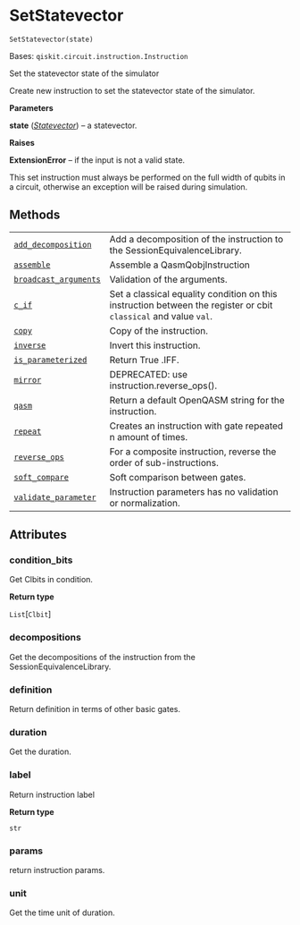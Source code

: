 # SetStatevector

<span id="undefined" />

`SetStatevector(state)`

Bases: `qiskit.circuit.instruction.Instruction`

Set the statevector state of the simulator

Create new instruction to set the statevector state of the simulator.

**Parameters**

**state** ([*Statevector*](qiskit.quantum_info.Statevector#qiskit.quantum_info.Statevector "qiskit.quantum_info.Statevector")) – a statevector.

**Raises**

**ExtensionError** – if the input is not a valid state.

<Admonition title="Note" type="note">
  This set instruction must always be performed on the full width of qubits in a circuit, otherwise an exception will be raised during simulation.
</Admonition>

## Methods

|                                                                                                                                                                                                                            |                                                                                                                  |
| -------------------------------------------------------------------------------------------------------------------------------------------------------------------------------------------------------------------------- | ---------------------------------------------------------------------------------------------------------------- |
| [`add_decomposition`](qiskit.providers.aer.library.SetStatevector.add_decomposition#qiskit.providers.aer.library.SetStatevector.add_decomposition "qiskit.providers.aer.library.SetStatevector.add_decomposition")         | Add a decomposition of the instruction to the SessionEquivalenceLibrary.                                         |
| [`assemble`](qiskit.providers.aer.library.SetStatevector.assemble#qiskit.providers.aer.library.SetStatevector.assemble "qiskit.providers.aer.library.SetStatevector.assemble")                                             | Assemble a QasmQobjInstruction                                                                                   |
| [`broadcast_arguments`](qiskit.providers.aer.library.SetStatevector.broadcast_arguments#qiskit.providers.aer.library.SetStatevector.broadcast_arguments "qiskit.providers.aer.library.SetStatevector.broadcast_arguments") | Validation of the arguments.                                                                                     |
| [`c_if`](qiskit.providers.aer.library.SetStatevector.c_if#qiskit.providers.aer.library.SetStatevector.c_if "qiskit.providers.aer.library.SetStatevector.c_if")                                                             | Set a classical equality condition on this instruction between the register or cbit `classical` and value `val`. |
| [`copy`](qiskit.providers.aer.library.SetStatevector.copy#qiskit.providers.aer.library.SetStatevector.copy "qiskit.providers.aer.library.SetStatevector.copy")                                                             | Copy of the instruction.                                                                                         |
| [`inverse`](qiskit.providers.aer.library.SetStatevector.inverse#qiskit.providers.aer.library.SetStatevector.inverse "qiskit.providers.aer.library.SetStatevector.inverse")                                                 | Invert this instruction.                                                                                         |
| [`is_parameterized`](qiskit.providers.aer.library.SetStatevector.is_parameterized#qiskit.providers.aer.library.SetStatevector.is_parameterized "qiskit.providers.aer.library.SetStatevector.is_parameterized")             | Return True .IFF.                                                                                                |
| [`mirror`](qiskit.providers.aer.library.SetStatevector.mirror#qiskit.providers.aer.library.SetStatevector.mirror "qiskit.providers.aer.library.SetStatevector.mirror")                                                     | DEPRECATED: use instruction.reverse\_ops().                                                                      |
| [`qasm`](qiskit.providers.aer.library.SetStatevector.qasm#qiskit.providers.aer.library.SetStatevector.qasm "qiskit.providers.aer.library.SetStatevector.qasm")                                                             | Return a default OpenQASM string for the instruction.                                                            |
| [`repeat`](qiskit.providers.aer.library.SetStatevector.repeat#qiskit.providers.aer.library.SetStatevector.repeat "qiskit.providers.aer.library.SetStatevector.repeat")                                                     | Creates an instruction with gate repeated n amount of times.                                                     |
| [`reverse_ops`](qiskit.providers.aer.library.SetStatevector.reverse_ops#qiskit.providers.aer.library.SetStatevector.reverse_ops "qiskit.providers.aer.library.SetStatevector.reverse_ops")                                 | For a composite instruction, reverse the order of sub-instructions.                                              |
| [`soft_compare`](qiskit.providers.aer.library.SetStatevector.soft_compare#qiskit.providers.aer.library.SetStatevector.soft_compare "qiskit.providers.aer.library.SetStatevector.soft_compare")                             | Soft comparison between gates.                                                                                   |
| [`validate_parameter`](qiskit.providers.aer.library.SetStatevector.validate_parameter#qiskit.providers.aer.library.SetStatevector.validate_parameter "qiskit.providers.aer.library.SetStatevector.validate_parameter")     | Instruction parameters has no validation or normalization.                                                       |

## Attributes

<span id="undefined" />

### condition\_bits

Get Clbits in condition.

**Return type**

`List`\[`Clbit`]

<span id="undefined" />

### decompositions

Get the decompositions of the instruction from the SessionEquivalenceLibrary.

<span id="undefined" />

### definition

Return definition in terms of other basic gates.

<span id="undefined" />

### duration

Get the duration.

<span id="undefined" />

### label

Return instruction label

**Return type**

`str`

<span id="undefined" />

### params

return instruction params.

<span id="undefined" />

### unit

Get the time unit of duration.
